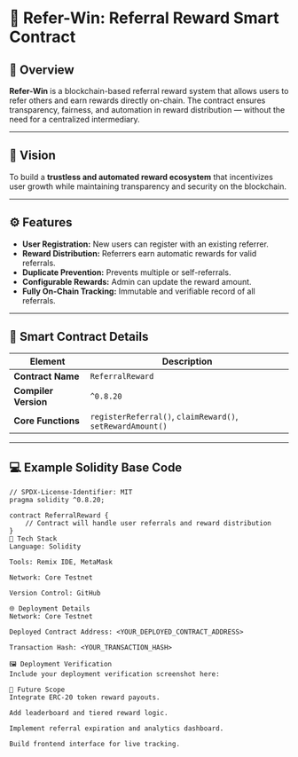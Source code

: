 # 🎁 Refer-Win: Referral Reward Smart Contract

## 📘 Overview
**Refer-Win** is a blockchain-based referral reward system that allows users to refer others and earn rewards directly on-chain. The contract ensures transparency, fairness, and automation in reward distribution — without the need for a centralized intermediary.

---

## 🎯 Vision
To build a **trustless and automated reward ecosystem** that incentivizes user growth while maintaining transparency and security on the blockchain.

---

## ⚙️ Features
- **User Registration:** New users can register with an existing referrer.
- **Reward Distribution:** Referrers earn automatic rewards for valid referrals.
- **Duplicate Prevention:** Prevents multiple or self-referrals.
- **Configurable Rewards:** Admin can update the reward amount.
- **Fully On-Chain Tracking:** Immutable and verifiable record of all referrals.

---

## 🧩 Smart Contract Details
| Element | Description |
|----------|-------------|
| **Contract Name** | `ReferralReward` |
| **Compiler Version** | `^0.8.20` |
| **Core Functions** | `registerReferral()`, `claimReward()`, `setRewardAmount()` |

---

## 💻 Example Solidity Base Code
```solidity
// SPDX-License-Identifier: MIT
pragma solidity ^0.8.20;

contract ReferralReward {
    // Contract will handle user referrals and reward distribution
}
🧠 Tech Stack
Language: Solidity

Tools: Remix IDE, MetaMask

Network: Core Testnet

Version Control: GitHub

🌐 Deployment Details
Network: Core Testnet

Deployed Contract Address: <YOUR_DEPLOYED_CONTRACT_ADDRESS>

Transaction Hash: <YOUR_TRANSACTION_HASH>

🖼️ Deployment Verification
Include your deployment verification screenshot here:

🚀 Future Scope
Integrate ERC-20 token reward payouts.

Add leaderboard and tiered reward logic.

Implement referral expiration and analytics dashboard.

Build frontend interface for live tracking.

